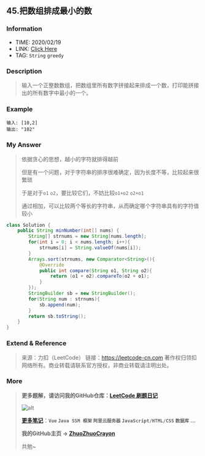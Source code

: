 ## 45.把数组排成最小的数

### Information

* TIME: 2020/02/19
* LINK: [Click Here](https://leetcode-cn.com/problems/ba-shu-zu-pai-cheng-zui-xiao-de-shu-lcof/)
* TAG: `String` `greedy`

### Description

> 输入一个正整数数组，把数组里所有数字拼接起来排成一个数，打印能拼接出的所有数字中最小的一个。

### Example

```text
输入: [10,2]
输出: "102"
```

### My Answer

> 依据贪心的思想，越小的字符就排得越前
>
> 但是有一个问题，对于字符串的排序很难确定，因为长度不等，比较起来很繁琐
>
> 于是对于`o1` `o2`，要比较它们，不妨比较`o1+o2` `o2+o1`
>
> 通过相加，可以比较两个等长的字符串，从而确定哪个字符串具有的字符值较小

```java
class Solution {
    public String minNumber(int[] nums) {
        String[] strnums = new String[nums.length];
        for(int i = 0; i < nums.length; i++){
            strnums[i] = String.valueOf(nums[i]);
        }
        Arrays.sort(strnums, new Comparator<String>(){
            @Override
            public int compare(String o1, String o2){
                return (o1 + o2).compareTo(o2 + o1);
            }
        });
        StringBuilder sb = new StringBuilder();
        for(String num : strnums){
            sb.append(num);
        }
        return sb.toString();
    }
}
```

### Extend & Reference

> 来源：力扣（LeetCode）
> 链接：https://leetcode-cn.com
> 著作权归领扣网络所有。商业转载请联系官方授权，非商业转载请注明出处。

### More

> **更多题解，请访问我的GitHub仓库：[LeetCode 刷题日记](https://github.com/ZhuoZhuoCrayon/my-Nodes/blob/master/Daily/README_2020.md)**
>
> ![alt](https://raw.githubusercontent.com/ZhuoZhuoCrayon/my-Nodes/master/Daily/img/mynode.png)
>
> [**更多笔记**](https://github.com/ZhuoZhuoCrayon/my-Nodes)：**`Vue` `Java SSM 框架` `阿里云服务器` `JavaScript/HTML/CSS`   `数据库` ...**
>
> **我的GitHub主页 -> [ZhuoZhuoCrayon](https://github.com/ZhuoZhuoCrayon)**
>
> 共勉~

